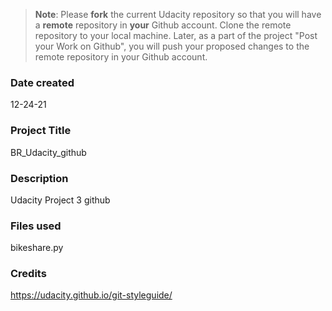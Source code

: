 >**Note**: Please **fork** the current Udacity repository so that you will have a **remote** repository in **your** Github account. Clone the remote repository to your local machine. Later, as a part of the project "Post your Work on Github", you will push your proposed changes to the remote repository in your Github account.

### Date created
12-24-21

### Project Title
BR_Udacity_github

### Description
Udacity Project 3 github 

### Files used
bikeshare.py

### Credits
https://udacity.github.io/git-styleguide/

